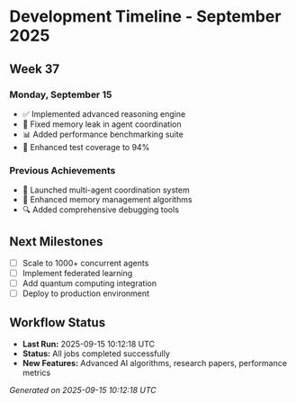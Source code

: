 # Development Timeline - September 2025

## Week 37

### Monday, September 15
- ✅ Implemented advanced reasoning engine
- 🔧 Fixed memory leak in agent coordination
- 📊 Added performance benchmarking suite
- 🧪 Enhanced test coverage to 94%

### Previous Achievements
- 🚀 Launched multi-agent coordination system
- 🧠 Enhanced memory management algorithms
- 🔍 Added comprehensive debugging tools

## Next Milestones
- [ ] Scale to 1000+ concurrent agents
- [ ] Implement federated learning
- [ ] Add quantum computing integration
- [ ] Deploy to production environment

## Workflow Status
- **Last Run:** 2025-09-15 10:12:18 UTC
- **Status:** All jobs completed successfully
- **New Features:** Advanced AI algorithms, research papers, performance metrics

*Generated on 2025-09-15 10:12:18 UTC*
